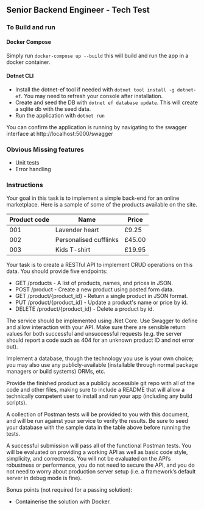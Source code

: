 ## Senior Backend Engineer - Tech Test

### To Build and run

#### Docker Compose
Simply run `docker-compose up --build` this will build and run the app in a docker container.

#### Dotnet CLI
- Install the dotnet-ef tool if needed with `dotnet tool install -g dotnet-ef`. You may need to refresh your console after installation.
- Create and seed the DB with `dotnet ef database update`. This will create a sqlite db with the seed data.
- Run the application with `dotnet run`

You can confirm the application is running by navigating to the swagger interface at http://localhost:5000/swagger

### Obvious Missing features
- Unit tests 
- Error handling


### Instructions

Your goal in this task is to implement a simple back-end for an online marketplace.  Here is a sample of some of the products available on the site.


| Product code  | Name  |  Price |
|---|---|---|
|  001 |  Lavender heart | £9.25  |
|  002 |  Personalised cufflinks | £45.00  |
|  003 |  Kids T-shirt | £19.95 |

Your task is to create a RESTful API to implement CRUD operations on this data.  You should provide five endpoints: 

* GET /products - A list of products, names, and prices in JSON.
* POST /product - Create a new product using posted form data.
* GET /product/{product_id} - Return a single product in JSON format.
* PUT /product/{product_id} - Update a product's name or price by id.
* DELETE /product/{product_id} - Delete a product by id.

The service should be implemented using .Net Core.  Use Swagger to define and allow interaction with your API.  Make sure there are sensible return values for both successful and unsuccessful requests (e.g. the server should report a code such as 404 for an unknown product ID and not error out).

Implement a database, though the technology you use is your own choice; you may also use any publicly-available (installable through normal package managers or build systems) ORMs, etc.  

Provide the finished product as a publicly accessible git repo with all of the code and other files, making sure to include a README that will allow a technically competent user to install and run your app (including any build scripts).  

A collection of Postman tests will be provided to you with this document, and will be run against your service to verify the results.  Be sure to seed your database with the sample data in the table above before running the tests.

A successful submission will pass all of the functional Postman tests.  You will be evaluated on providing a working API as well as basic code style, simplicity, and correctness.  You will not be evaluated on the API’s robustness or performance, you do not need to secure the API, and you do not need to worry about production server setup (i.e. a framework’s default server in debug mode is fine). 

Bonus points (not required for a passing solution):
* Containerise the solution with Docker.  
